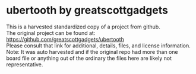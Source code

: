 
# ubertooth by greatscottgadgets  
This is a harvested standardized copy of a project from github.  
The original project can be found at:  
https://github.com/greatscottgadgets/ubertooth  
Please consult that link for additional, details, files, and license information.  
Note: It was auto harvested and if the original repo had more than one board file or anything out of the ordinary the files here are likely not representative.  
    